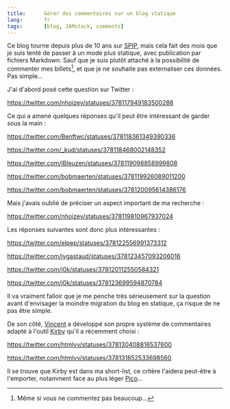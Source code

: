 ```yaml
---
title:      Gérer des commentaires sur un blog statique
lang:       fr
tags:       [blog, JAMstack, comments]
---
```


Ce blog tourne depuis plus de 10 ans sur [SPIP](http://www.spip.net/), mais cela fait des mois que je suis tenté de passer à un mode plus statique, avec publication par fichiers Markdown. Sauf que je suis plutôt attaché à la possibilité de commenter mes billets[^1], et que je ne souhaite pas externaliser ces données. Pas simple…

[^1]: Même si vous ne commentez pas beaucoup…

J'ai d'abord posé cette question sur Twitter :

https://twitter.com/nhoizey/statuses/378117949183500288

Ce qui a amené quelques réponses qu'il peut être intéressant de garder sous la main :

https://twitter.com/Benftwc/statuses/378118361349390336

https://twitter.com/_kud/statuses/378118468002148352

https://twitter.com/jBleuzen/statuses/378119098858999808

https://twitter.com/bobmaerten/statuses/378119926089011200

https://twitter.com/bobmaerten/statuses/378120095614386176

Mais j'avais oublié de préciser un aspect important de ma recherche :

https://twitter.com/nhoizey/statuses/378119810967937024

Les réponses suivantes sont donc plus intéressantes :

https://twitter.com/elpep/statuses/378122556991373312

https://twitter.com/jygastaud/statuses/378123457093206016

https://twitter.com/j0k/statuses/378120112550584321

https://twitter.com/j0k/statuses/378123699594870784

Il va vraiment falloir que je me penche très sérieusement sur la question avant d'envisager la moindre migration du blog en statique, ça risque de ne pas être simple.

De son côté, [Vincent](http://twitter.com/htmlvv) a développé son propre système de commentaires adapté à l'outil [Kirby](http://getkirby.com/) qu'il a récemment choisi :

https://twitter.com/htmlvv/statuses/378130408816537600

https://twitter.com/htmlvv/statuses/378131852533698560

Il se trouve que Kirby est dans ma short-list, ce critère l'aidera peut-être à l'emporter, notamment face au plus léger [Pico](http://pico.dev7studios.com/)…
